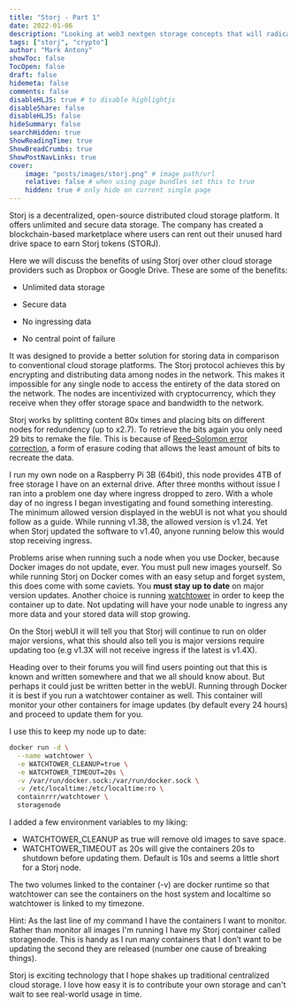 ```yaml
---
title: "Storj - Part 1"
date: 2022-01-06
description: "Looking at web3 nextgen storage concepts that will radically change how we look at storing our data."
tags: ["storj", "crypto"]
author: "Mark Antony"
showToc: false
TocOpen: false
draft: false
hidemeta: false
comments: false
disableHLJS: true # to disable highlightjs
disableShare: false
disableHLJS: false
hideSummary: false
searchHidden: true
ShowReadingTime: true
ShowBreadCrumbs: true
ShowPostNavLinks: true
cover:
    image: "posts/images/storj.png" # image path/url
    relative: false # when using page bundles set this to true
    hidden: true # only hide on current single page
---
```


Storj is a decentralized, open-source distributed cloud storage platform. It offers unlimited and secure data storage. The company has created a blockchain-based marketplace where users can rent out their unused hard drive space to earn Storj tokens (STORJ).

Here we will discuss the benefits of using Storj over other cloud storage providers such as Dropbox or Google Drive. These are some of the benefits:

- Unlimited data storage

- Secure data

- No ingressing data

- No central point of failure

It was designed to provide a better solution for storing data in comparison to conventional cloud storage platforms. The Storj protocol achieves this by encrypting and distributing data among nodes in the network. This makes it impossible for any single node to access the entirety of the data stored on the network. The nodes are incentivized with cryptocurrency, which they receive when they offer storage space and bandwidth to the network.

Storj works by splitting content 80x times and placing bits on different nodes for redundency (up to x2.7). To retrieve the bits again you only need 29 bits to remake the file. This is because of [Reed–Solomon error correction](https://en.wikipedia.org/wiki/Reed%E2%80%93Solomon_error_correction), a form of erasure coding that allows the least amount of bits to recreate the data.

I run my own node on a Raspberry Pi 3B (64bit), this node provides 4TB of free storage I have on an external drive. After three months without issue I ran into a problem one day where ingress dropped to zero. With a whole day of no ingress I began investigating and found something interesting. The minimum allowed version displayed in the webUI is not what you should follow as a guide. While running v1.38, the allowed version is v1.24. Yet when Storj updated the software to v1.40, anyone running below this would stop receiving ingress.

Problems arise when running such a node when you use Docker, because Docker images do not update, ever. You must pull new images yourself. So while running Storj on Docker comes with an easy setup and forget system, this does come with some caviets. You **must stay up to date** on major version updates. Another choice is running [watchtower](https://containrrr.dev/watchtower/) in order to keep the container up to date. Not updating will have your node unable to ingress any more data and your stored data will stop growing.

On the Storj webUI it will tell you that Storj will continue to run on older major versions, what this should also tell you is major versions require updating too (e.g v1.3X will not receive ingress if the latest is v1.4X).

Heading over to their forums you will find users pointing out that this is known and written somewhere and that we all should know about. But perhaps it could just be written better in the webUI. Running through Docker it is best if you run a watchtower container as well. This container will monitor your other containers for image updates (by default every 24 hours) and proceed to update them for you.

I use this to keep my node up to date:

```bash
docker run -d \
  --name watchtower \
  -e WATCHTOWER_CLEANUP=true \
  -e WATCHTOWER_TIMEOUT=20s \
  -v /var/run/docker.sock:/var/run/docker.sock \
  -v /etc/localtime:/etc/localtime:ro \
  containrrr/watchtower \
  storagenode
```

I added a few environment variables to my liking:

* WATCHTOWER_CLEANUP as true will remove old images to save space.
* WATCHTOWER_TIMEOUT as 20s will give the containers 20s to shutdown before updating them. Default is 10s and seems a little short for a Storj node.

The two volumes linked to the container (-v) are docker runtime so that watchtower can see the containers on the host system and localtime so watchtower is linked to my timezone.

Hint: As the last line of my command I have the containers I want to monitor. Rather than monitor all images I'm running I have my Storj container called storagenode. This is handy as I run many containers that I don’t want to be updating the second they are released (number one cause of breaking things).

Storj is exciting technology that I hope shakes up traditional centralized cloud storage. I love how easy it is to contribute your own storage and can't wait to see real-world usage in time.

